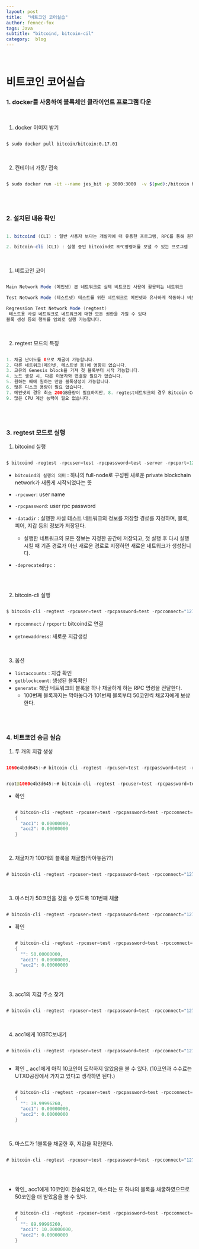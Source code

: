 ```yaml
---
layout: post
title:  "비트코인 코어실습"
author: fennec-fox
tags: Java
subtitle: "bitcoind, bitcoin-cil"
category:  blog
---
```


<br>

# 비트코인 코어실습

### 1. docker를 사용하여 블록체인 클라이언트 프로그램 다운

<br>

1) docker 이미지 받기

```bash

$ sudo docker pull bitcoin/bitcoin:0.17.01 

```

<br>

2) 컨테이너 가동/ 접속

```bash

$ sudo docker run -it --name jes_bit -p 3000:3000  -v $(pwd):/bitcoin bitcoin/bitcoin:0.17.01 bash 

```

<br>

<br>

### 2. 설치된 내용 확인

```java

1. bitcoind (CLI) : 일반 사용자 보다는 개발자에 더 유용한 프로그램, RPC를 통해 원격 제어할 수 있는 full-node기능

2. bitcoin-cli (CLI) : 실행 중인 bitcoind로 RPC명령어를 보낼 수 있는 프로그램

```

<br>

1) 비트코인 코어

```java

Main Network Mode (메인넷) 본 네트워크로 실제 비트코인 사용에 활용되는 네트워크

Test Network Mode (테스트넷) 테스트를 위한 네트워크로 메인넷과 유사하게 작동하나 비트코인에 화폐적 가치가 없음

Regression Test Network Mode (regtest)
 테스트용 사설 네트워크로 네트워크에 대한 모든 권한을 가질 수 있다
블록 생성 등의 행위를 임의로 실행 가능합니다.

```

<br>

2) regtest 모드의 특징

```java

1. 채굴 난이도를 0으로 채굴이 가능합니다.
2. 다른 네트워크(메인넷, 테스트넷 등)에 영향이 없습니다.
3. 고유의 Genesis block을 가져 첫 블록부터 시작 가능합니다.
4. 노드 생성 시, 다른 이용자와 연결할 필요가 없습니다.
5. 원하는 때에 원하는 만큼 블록생성이 가능합니다.
6. 많은 디스크 용량이 필요 없습니다.
7. 메인넷의 경우 최소 200GB용량이 필요하지만, 8. regtest네트워크의 경우 Bitcoin Core를 설치하기 위한 17MB + 100블록당 2MB 만 필요합니다.
9. 많은 CPU 계산 능력이 필요 없습니다.

```

<br>

<br>

### 3. regtest 모드로 실행

1) bitcoind 실행

```java

$ bitcoind -regtest -rpcuser=test -rpcpassword=test -server -rpcport=12345 -datadir="$PWD/node1" -deprecatedrpc=accounts

```

- `bitcoind의 실행의 의미` : 하나의 full-node로 구성된 새로운 private blockchain network가 새롭게 시작되었다는 뜻
- `-rpcuwer`: user name
- `-rpcpassword`: user rpc password
- `-datadir` : 실행한 사설 테스트 네트워크의 정보를 저장할 경로를 지정하며, 블록, 피어, 지갑 등의 정보가 저장된다.
  - 실행한 네트워크의 모든 정보는 지정한 공간에 저장되고, 첫 실행 후 다시 실행시킬 때 기존 경로가 아닌 새로운 경로로 지정하면 새로운 네트워크가 생성됩니다.

- `-deprecatedrpc` : 

<br>

<br>

2) bitcoin-cli 실행

```java

$ bitcoin-cli -regtest -rpcuser=test -rpcpassword=test -rpcconnect="127.0.0.1" -rpcport=12345 -datadir="$PWD/node1" getnewaddress acc1 

```

- `rpcconnect`  / `rpcport`: bitcoind로 연결

- `getnewaddress`: 새로운 지갑생성

<br>

3) 옵션

- `listaccounts` : 지갑 확인
- `getblockcount`: 생성된 블록확인
- `generate`: 해당 네트워크의 블록을 하나 채굴하게 하는 RPC 명령을 전달한다. 
  - 100번째 블록까지는 막아놓다가 101번째 블록부터 50코인씩 채굴자에게 보상한다.

<br>

<br>

### 4. 비트코인 송금 실습

1) 두 개의 지갑 생성

```java

1060e4b3d645:~# bitcoin-cli -regtest -rpcuser=test -rpcpassword=test -rpcconnect="127.0.0.1" -rpcport=12345 -datadir="$PWD/node1" getnewaddress acc1 


root@1060e4b3d645:~# bitcoin-cli -regtest -rpcuser=test -rpcpassword=test -rpcconnect="127.0.0.1" -rpcport=12345  -datadir="$PWD/node1" getnewaddress acc2 

```

- 확인

  ```java
  
  # bitcoin-cli -regtest -rpcuser=test -rpcpassword=test -rpcconnect="127.0.0.1" -rpcport=12345   -datadir="$PWD/node1"  listaccounts
  {
    "acc1": 0.00000000,
    "acc2": 0.00000000
  }
  
  ```

<br>

2) 채굴자가 100개의 블록을 채굴함(막아놓음??)

```java

# bitcoin-cli -regtest -rpcuser=test -rpcpassword=test -rpcconnect="127.0.0.1" -rpcport=12345   -datadir="$PWD/node1" generate 100

```

<br>

3) 마스터가 50코인을 갖을 수 있도록 101번째 채굴

```java

# bitcoin-cli -regtest -rpcuser=test -rpcpassword=test -rpcconnect="127.0.0.1" -rpcport=12345   -datadir="$PWD/node1" generate 1

```

- 확인

  ```java
  
  # bitcoin-cli -regtest -rpcuser=test -rpcpassword=test -rpcconnect="127.0.0.1" -rpcport=12345  -datadir="$PWD/node1"  listaccounts
  {
    "": 50.00000000,
    "acc1": 0.00000000,
    "acc2": 0.00000000
  }
  
  ```

<br>

3) acc1의 지갑 주소 찾기

```java

# bitcoin-cli -regtest -rpcuser=test -rpcpassword=test -rpcconnect="127.0.0.1" -rpcport=12345  -datadir="$PWD/node1" getaccountaddress acc1

```

<br>

4) acc1에게 10BTC보내기

```java

# bitcoin-cli -regtest -rpcuser=test -rpcpassword=test -rpcconnect="127.0.0.1" -rpcport=12345  -datadir="$PWD/node1" sendtoaddress 2MuhxtdmKb19H6tJ4C2W38gNkxtgFujzYuw 10
   
```

- 확인 _ acc1에게 아직 10코인이 도착하지 않았음을 볼 수 있다. (10코인과 수수료는 UTXO공장에서 가지고 있다고 생각하면 된다.)

  ```java
  
  # bitcoin-cli -regtest -rpcuser=test -rpcpassword=test -rpcconnect="127.0.0.1" -rpcport=12345  -datadir="$PWD/node1"  listaccounts
  {
    "": 39.99996260,
    "acc1": 0.00000000,
    "acc2": 0.00000000
  }
  
  ```

<br>

5) 마스트가 1블록을 채굴한 후, 지갑을 확인한다.

```java

# bitcoin-cli -regtest -rpcuser=test -rpcpassword=test -rpcconnect="127.0.0.1" -rpcport=12345  -datadir="$PWD/node1"  generate  1
    
```

<br>

- 확인_ acc1에게 10코인이 전송되었고, 마스터는 또 하나의 블록을 채굴하였으므로 50코인을 더 받았음을 볼 수 있다. 

  ```java
  
  # bitcoin-cli -regtest -rpcuser=test -rpcpassword=test -rpcconnect="127.0.0.1" -rpcport=12345  -datadir="$PWD/node1"  listaccounts
  {
    "": 89.99996260,
    "acc1": 10.00000000,
    "acc2": 0.00000000
  }
  
  ```

<br>

